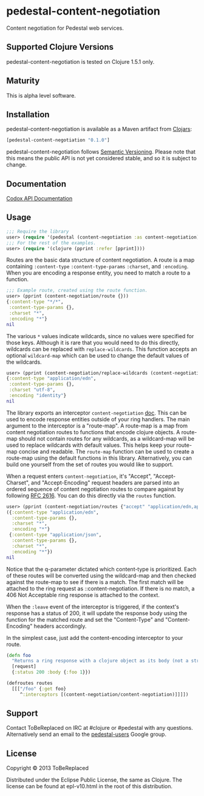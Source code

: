# pedestal-content-negotiation

Content negotiation for Pedestal web services.

## Supported Clojure Versions

pedestal-content-negotiation is tested on Clojure 1.5.1 only.

## Maturity

This is alpha level software.

## Installation

pedestal-content-negotiation is available as a Maven artifact from [Clojars]:
```clojure
[pedestal-content-negotiation "0.1.0"]
```
pedestal-content-negotiation follows [Semantic Versioning].  Please note that this means the public API is not yet considered stable, and so it is subject to change.

## Documentation

[Codox API Documentation]

## Usage

```clojure
;;; Require the library
user> (require '(pedestal (content-negotiation :as content-negotiation)))
;;; For the rest of the examples.
user> (require '(clojure (pprint :refer [pprint])))
```

Routes are the basic data structure of content negotiation.  A route is a map containing `:content-type` `:content-type-params` `:charset`, and `:encoding`.  When you are encoding a response entity, you need to match a route to a function.

```clojure
;;; Example route, created using the route function.
user> (pprint (content-negotiation/route {}))
{:content-type "*/*",
 :content-type-params {},
 :charset "*",
 :encoding "*"}
nil
```

The various `*` values indicate wildcards, since no values were specified for those keys.  Although it is rare that you would need to do this directly, wildcards can be replaced with `replace-wildcards`.  This function accepts an optional `wildcard-map` which can be used to change the default values of the wildcards.

```clojure
user> (pprint (content-negotiation/replace-wildcards (content-negotiation/route {})))
{:content-type "application/edn",
 :content-type-params {},
 :charset "utf-8",
 :encoding "identity"}
nil
```

The library exports an interceptor `content-negotiation` [doc].  This can be used to encode response entities outside of your ring handlers.  The main argument to the interceptor is a "route-map".  A route-map is a map from content negotiation routes to functions that encode clojure objects.  A route-map should not contain routes for any wildcards, as a wildcard-map will be used to replace wildcards with default values.  This helps keep your route-map concise and readable.  The `route-map` function can be used to create a route-map using the default functions in this library.  Alternatively, you can build one yourself from the set of routes you would like to support.

When a request enters `content-negotiation`, it's "Accept", "Accept-Charset", and "Accept-Encoding" request headers are parsed into an ordered sequence of content negotiation routes to compare against by following [RFC 2616].  You can do this directly via the `routes` function.

```clojure
user> (pprint (content-negotiation/routes {"accept" "application/edn,application/json;q=0.5"}))
({:content-type "application/edn",
  :content-type-params {},
  :charset "*",
  :encoding "*"}
 {:content-type "application/json",
  :content-type-params {},
  :charset "*",
  :encoding "*"})
nil
```

Notice that the q-parameter dictated which content-type is prioritized.  Each of these routes will be converted using the wildcard-map and then checked against the route-map to see if there is a match.  The first match will be attached to the ring request as ::content-negotiation.  If there is no match, a 406 Not Acceptable ring response is attached to the context.

When the `:leave` event of the interceptor is triggered, if the context's response has a status of 200, it will update the response body using the function for the matched route and set the "Content-Type" and "Content-Encoding" headers accordingly.

In the simplest case, just add the content-encoding interceptor to your route.

```clojure
(defn foo
  "Returns a ring response with a clojure object as its body (not a string)."
  [request]
  {:status 200 :body {:foo 1}})

(defroutes routes
  [[["/foo" {:get foo}
     ^:interceptors [(content-negotiation/content-negotiation)]]]])
```

## Support

Contact ToBeReplaced on IRC at #clojure or #pedestal with any questions.  Alternatively send an email to the [pedestal-users] Google group.

## License

Copyright © 2013 ToBeReplaced

Distributed under the Eclipse Public License, the same as Clojure.  The license can be found at epl-v10.html in the root of this distribution.


[Clojars]: http://clojars.org/pedestal-content-negotiation
[Semantic Versioning]: http://semver.org
[Codox API Documentation]: http://ToBeReplaced.github.com/pedestal-content-negotiation
[doc]: http://tobereplaced.github.io/pedestal-content-negotiation/pedestal.content-negotiation.html#var-content-negotiation
[RFC 2616]: http://www.w3.org/Protocols/rfc2616/rfc2616-sec14.html#sec14.1
[pedestal-users]: https://groups.google.com/forum/#!forum/pedestal-users
